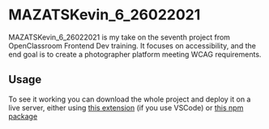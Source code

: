 # MAZATSKevin_6_26022021

MAZATSKevin_6_26022021 is my take on the seventh project from OpenClassroom Frontend Dev training. It focuses on accessibility, and the end goal is to create a photographer platform meeting WCAG requirements.

## Usage

To see it working you can download the whole project and deploy it on a live server, either using [this extension](https://marketplace.visualstudio.com/items?itemName=ritwickdey.LiveServer) (if you use VSCode) or [this npm package](https://www.npmjs.com/package/live-server)
